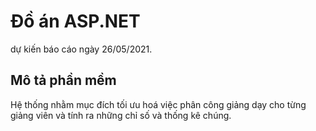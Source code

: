 # Đồ án ASP.NET
dự kiến báo cáo ngày 26/05/2021.
## Mô tả phần mềm
Hệ thống nhằm mục đích tối ưu hoá việc phân công giảng dạy cho từng giảng viên và tính ra những chỉ số và thống kê chúng.
